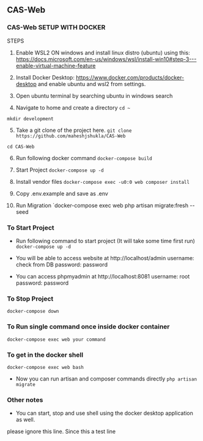 ## CAS-Web

### CAS-Web SETUP WITH DOCKER

STEPS
1) Enable WSL2 ON windows and install linux distro (ubuntu) using this: https://docs.microsoft.com/en-us/windows/wsl/install-win10#step-3---enable-virtual-machine-feature

2) Install Docker Desktop: https://www.docker.com/products/docker-desktop
and enable ubuntu and wsl2 from settings.

3) Open ubuntu terminal by searching ubuntu in windows search

4) Navigate to home and create a directory
`cd ~`

`mkdir development`

5) Take a git clone of the project here.
`git clone https://github.com/maheshjshukla/CAS-Web`

`cd CAS-Web`

6) Run following docker command
`docker-compose build`

7) Start Project
`docker-compose up -d`

8) Install vendor files
`docker-compose exec -u0:0 web composer install`

9) Copy .env.example and save as .env

10) Run Migration
`docker-compose exec web php artisan migrate:fresh --seed

### To Start Project

- Run following command to start project (It will take some time first run)
`docker-compose up -d`

- You will be able to access website at
http://localhost/admin
username: check from DB
password: password

- You can access phpmyadmin at
http://localhost:8081
username: root
password: password

### To Stop Project
`docker-compose down`

### To Run single command once inside docker container
`docker-compose exec web your command`

### To get in the docker shell
`docker-compose exec web bash`
- Now you can run artisan and composer commands directly
`php artisan migrate`

### Other notes
- You can start, stop and use shell using the docker desktop application as well.

please ignore this line. Since this a test line

